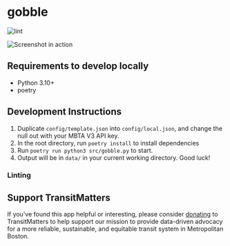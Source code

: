 # gobble
![lint](https://github.com/transitmatters/mbta-slow-zone-bot/workflows/lint/badge.svg?branch=main)

![Screenshot in action](docs/screenshot.png)

## Requirements to develop locally

- Python 3.10+
- poetry

## Development Instructions

1. Duplicate `config/template.json` into `config/local.json`, and change the null out with your MBTA V3 API key.
1. In the root directory, run `poetry install` to install dependencies
1. Run `poetry run python3 src/gobble.py` to start.
1. Output will be in `data/` in your current working directory. Good luck!

### Linting


## Support TransitMatters

If you've found this app helpful or interesting, please consider [donating](https://transitmatters.org/donate) to TransitMatters to help support our mission to provide data-driven advocacy for a more reliable, sustainable, and equitable transit system in Metropolitan Boston.
